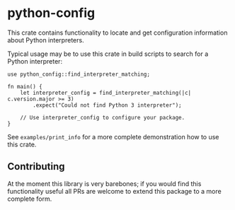 # python-config

This crate contains functionality to locate and get configuration information about Python interpreters.

Typical usage may be to use this crate in build scripts to search for a Python interpreter:

```
use python_config::find_interpreter_matching;

fn main() {
    let interpreter_config = find_interpreter_matching(|c| c.version.major >= 3)
        .expect("Could not find Python 3 interpreter");

    // Use interpreter_config to configure your package.
}

```

See `examples/print_info` for a more complete demonstration how to use this crate.

## Contributing

At the moment this library is very barebones; if you would find this functionality useful all PRs are welcome to extend this package to a more complete form.
